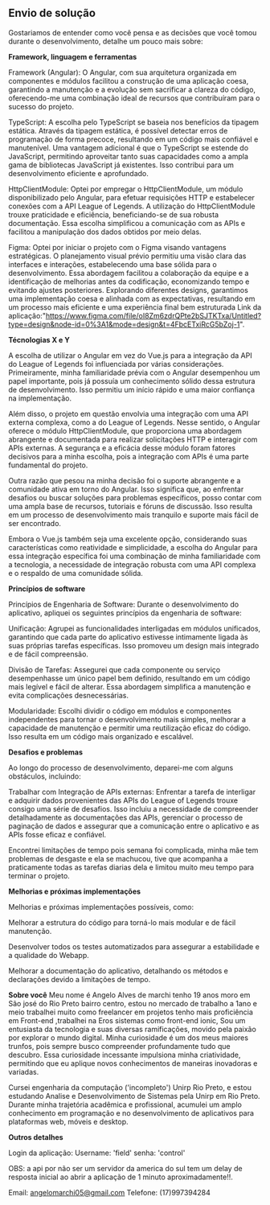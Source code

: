 ## Envio de solução

Gostariamos de entender como você pensa e as decisões que você tomou durante o desenvolvimento, detalhe um pouco mais sobre:

**Framework, linguagem e ferramentas**

Framework (Angular): O Angular, com sua arquitetura organizada em componentes e módulos facilitou a construção de uma aplicação coesa, garantindo a manutenção e a evolução sem sacrificar a clareza do código, oferecendo-me uma combinação ideal de recursos que contribuíram para o sucesso do projeto.


TypeScript: A escolha pelo TypeScript se baseia nos benefícios da tipagem estática. Através da tipagem estática, é possível detectar erros de programação de forma precoce, resultando em um código mais confiável e manutenível. Uma vantagem adicional é que o TypeScript se estende do JavaScript, permitindo aproveitar tanto suas capacidades como a ampla gama de bibliotecas JavaScript já existentes. Isso contribui para um desenvolvimento eficiente e aprofundado.


HttpClientModule: Optei por empregar o HttpClientModule, um módulo disponibilizado pelo Angular, para efetuar requisições HTTP e estabelecer conexões com a API League of Legends. A utilização do HttpClientModule trouxe praticidade e eficiência, beneficiando-se de sua robusta documentação. Essa escolha simplificou a comunicação com as APIs e facilitou a manipulação dos dados obtidos por meio delas.

Figma: Optei por iniciar o projeto com o Figma visando vantagens estratégicas. O planejamento visual prévio permitiu uma visão clara das interfaces e interações, estabelecendo uma base sólida para o desenvolvimento. Essa abordagem facilitou a colaboração da equipe e a identificação de melhorias antes da codificação, economizando tempo e evitando ajustes posteriores. Explorando diferentes designs, garantimos uma implementação coesa e alinhada com as expectativas, resultando em um processo mais eficiente e uma experiência final bem estruturada
Link da aplicação:"https://www.figma.com/file/oI8Zm6zdrQPte2bSJTKTxa/Untitled?type=design&node-id=0%3A1&mode=design&t=4FbcETxiRcG5bZoj-1".

**Técnologias X e Y**

A escolha de utilizar o Angular em vez do Vue.js para a integração da API do League of Legends foi influenciada por várias considerações. Primeiramente, minha familiaridade prévia com o Angular desempenhou um papel importante, pois já possuía um conhecimento sólido dessa estrutura de desenvolvimento. Isso permitiu um início rápido e uma maior confiança na implementação.

Além disso, o projeto em questão envolvia uma integração com uma API externa complexa, como a do League of Legends. Nesse sentido, o Angular oferece o módulo HttpClientModule, que proporciona uma abordagem abrangente e documentada para realizar solicitações HTTP e interagir com APIs externas. A segurança e a eficácia desse módulo foram fatores decisivos para a minha escolha, pois a integração com APIs é uma parte fundamental do projeto.

Outra razão que pesou na minha decisão foi o suporte abrangente e a comunidade ativa em torno do Angular. Isso significa que, ao enfrentar desafios ou buscar soluções para problemas específicos, posso contar com uma ampla base de recursos, tutoriais e fóruns de discussão. Isso resulta em um processo de desenvolvimento mais tranquilo e suporte mais fácil de ser encontrado.

Embora o Vue.js também seja uma excelente opção, considerando suas características como reatividade e simplicidade, a escolha do Angular para essa integração específica foi uma combinação de minha familiaridade com a tecnologia, a necessidade de integração robusta com uma API complexa e o respaldo de uma comunidade sólida.

**Princípios de software**

Princípios de Engenharia de Software:
Durante o desenvolvimento do aplicativo, apliquei os seguintes princípios da engenharia de software:

Unificação: Agrupei as funcionalidades interligadas em módulos unificados, garantindo que cada parte do aplicativo estivesse intimamente ligada às suas próprias tarefas específicas. Isso promoveu um design mais integrado e de fácil compreensão.

Divisão de Tarefas: Assegurei que cada componente ou serviço desempenhasse um único papel bem definido, resultando em um código mais legível e fácil de alterar. Essa abordagem simplifica a manutenção e evita complicações desnecessárias.
 
Modularidade: Escolhi dividir o código em módulos e componentes independentes para tornar o desenvolvimento mais simples, melhorar a capacidade de manutenção e permitir uma reutilização eficaz do código. Isso resulta em um código mais organizado e escalável.



**Desafios e problemas**

Ao longo do processo de desenvolvimento, deparei-me com alguns obstáculos, incluindo:

Trabalhar com Integração de APIs externas: Enfrentar a tarefa de interligar e adquirir dados provenientes das APIs do League of Legends trouxe consigo uma série de desafios. Isso incluiu a necessidade de compreender detalhadamente as documentações das APIs, gerenciar o processo de paginação de dados e assegurar que a comunicação entre o aplicativo e as APIs fosse eficaz e confiável.

Encontrei limitações de tempo pois semana foi complicada, minha mãe tem problemas de desgaste e ela se machucou, tive que acompanha a praticamente todas as tarefas diarias dela e limitou muito meu tempo para terminar o projeto.

**Melhorias e próximas implementações**

Melhorias e próximas implementações possíveis, como: 

Melhorar a estrutura do código para torná-lo mais modular e de fácil manutenção.

Desenvolver todos os testes automatizados para assegurar a estabilidade e a qualidade do Webapp.

Melhorar a documentação do aplicativo, detalhando os métodos e declarações devido a limitações de tempo.

**Sobre você**
Meu nome é Angelo Alves de marchi tenho 19 anos moro em São josé do Rio Preto bairro centro, estou no mercado de trabalho a 1ano e meio trabalhei muito como freelancer em projetos tenho mais proficiência em Front-end ,trabalhei na Eros sistemas como front-end ionic, Sou um entusiasta da tecnologia e suas diversas ramificações, movido pela paixão por explorar o mundo digital. Minha curiosidade é um dos meus maiores trunfos, pois sempre busco compreender profundamente tudo que descubro. Essa curiosidade incessante impulsiona minha criatividade, permitindo que eu aplique novos conhecimentos de maneiras inovadoras e variadas.

Cursei engenharia da computação ('incompleto') Unirp Rio Preto, e estou estudando Analise e Desenvolvimento de Sistemas pela Unirp em Rio Preto. Durante minha trajetória acadêmica e profissional, acumulei um amplo conhecimento em programação e no desenvolvimento de aplicativos para plataformas web, móveis e desktop.

**Outros detalhes**

Login da aplicação:
Username: 'field'
senha: 'control'

OBS: a api por não ser um servidor da america do sul tem um delay de resposta inicial ao abrir a aplicação de 1 minuto aproximadamente!!.

Email: angelomarchi05@gmail.com
Telefone: (17)997394284